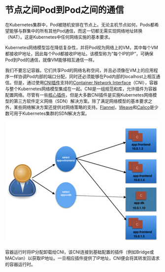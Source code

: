 # 节点之间Pod到Pod之间的通信

在Kubernetes集群中，Pod被随机安排在节点上。无论主机节点如何，Pods都希望能够与群集中的所有其他Pod通信，而这一切都无需实现网络地址转换（NAT）。这是Kubernetes中任何网络实施的基本要求。

Kubernetes网络模型旨在降低复杂性，并将Pod视为网络上的VM，其中每个VM都接收IP地址，因此每个Pod都接收IP地址。该模型称为“每个IP的IP”，可确保Pod到Pod的通信，就像VM能够相互通信一样。

我们不要忘记容器。它们共享Pod的网络名称空间，并且必须像在VM上的应用程序一样协调Pod内部的端口分配，同时还必须能够在Pod内部的localhost上相互通信。但是，通过使用[CNI插件](https://github.com/containernetworking/cni#3rd-party-plugins)支持的[Container Network Interface](https://github.com/containernetworking/cni)（CNI），容器与整个Kubernetes网络模型集成在一起。CNI是一组规范和库，允许插件为容器配置网络。尽管有一些[核心插件](https://github.com/containernetworking/plugins#plugins)，但是大多数CNI插件是实施Kubernetes网络模型的第三方软件定义网络（SDN）解决方案。除了满足网络模型的基本要求之外，某些网络解决方案还提供对网络策略的支持。[Flannel](https://github.com/coreos/flannel/)，[Weave](https://www.weave.works/oss/net/)和[Calico](https://www.projectcalico.org/)是少数可用于Kubernetes集群的SDN解决方案。

![Container Network Interface\(CNI\)](../../../.gitbook/assets/image%20%2816%29.png)

容器运行时将IP分配卸载给CNI，该CNI连接到基础配置的插件（例如Bridge或MACvlan）以获取IP地址。一旦相应插件提供了IP地址，CNI便会将其转发回请求的容器运行时。


